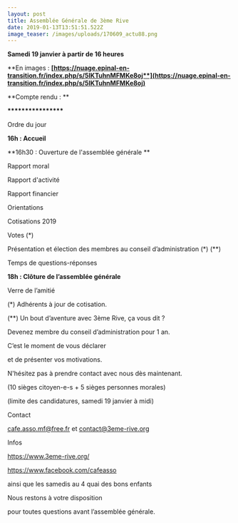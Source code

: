 ```yaml
---
layout: post
title: Assemblée Générale de 3ème Rive
date: 2019-01-13T13:51:51.522Z
image_teaser: /images/uploads/170609_actu88.png
---
```

**Samedi 19 janvier à partir de 16 heures**

**En images : **[**https://nuage.epinal-en-transition.fr/index.php/s/5lKTuhnMFMKe8oj**](https://nuage.epinal-en-transition.fr/index.php/s/5lKTuhnMFMKe8oj)****

**Compte rendu : **

**\*\*\*\*\*\*\*\*\*\*\*\*\*\*\*\***

Ordre du jour

**16h : Accueil**

**16h30 : Ouverture de l'assemblée générale **

Rapport moral

Rapport d'activité

Rapport financier

Orientations

Cotisations 2019

Votes (*)

Présentation et élection des membres au conseil d’administration (\*) (\**) 

Temps de questions-réponses 

**18h : Clôture de l’assemblée générale**

Verre de l’amitié 

(*) Adhérents à jour de cotisation. 

(\*\*) Un bout d’aventure avec 3ème Rive, ça vous dit ?

Devenez membre du conseil d’administration pour 1 an.

C’est le moment de vous déclarer

et de présenter vos motivations.

N'hésitez pas à prendre contact avec nous dès maintenant.

(10 sièges citoyen-e-s + 5 sièges personnes morales)

(limite des candidatures, samedi 19 janvier à midi)

Contact

cafe.asso.mf@free.fr et contact@3eme-rive.org 

Infos

https://www.3eme-rive.org/ 

https://www.facebook.com/cafeasso

ainsi que les samedis au 4 quai des bons enfants

Nous restons à votre disposition

pour toutes questions avant l’assemblée générale.
